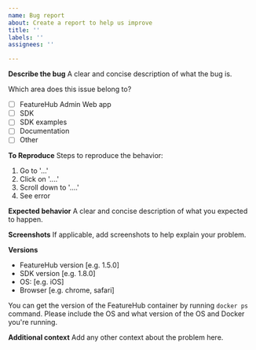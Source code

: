 ```yaml
---
name: Bug report
about: Create a report to help us improve
title: ''
labels: ''
assignees: ''

---
```


**Describe the bug**
A clear and concise description of what the bug is.

 Which area does this issue belong to?

* [ ] FeatureHub Admin Web app
* [ ] SDK
* [ ] SDK examples
* [ ] Documentation
* [ ] Other

**To Reproduce**
Steps to reproduce the behavior:
1. Go to '...'
2. Click on '....'
3. Scroll down to '....'
4. See error

**Expected behavior**
A clear and concise description of what you expected to happen.

**Screenshots**
If applicable, add screenshots to help explain your problem.

**Versions**
 - FeatureHub version [e.g. 1.5.0]
 - SDK version [e.g. 1.8.0]
 - OS: [e.g. iOS]
 - Browser [e.g. chrome, safari]

You can get the version of the FeatureHub container by running ```docker ps``` command.
Please include the OS and what version of the OS and Docker you're running.


**Additional context**
Add any other context about the problem here.
